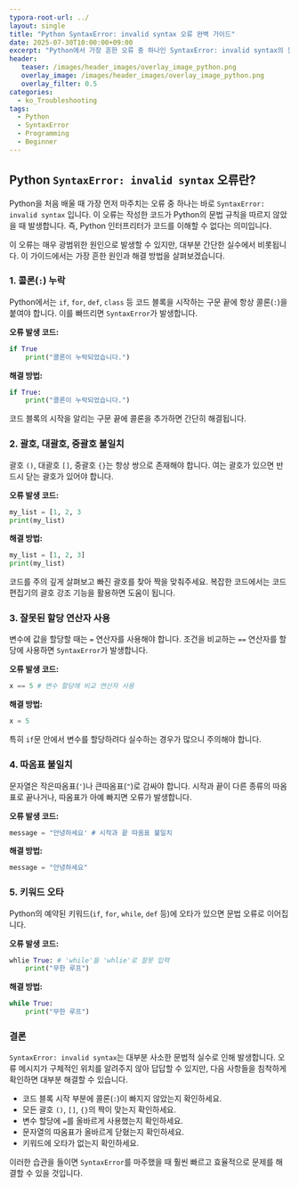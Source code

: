 ```yaml
---
typora-root-url: ../
layout: single
title: "Python SyntaxError: invalid syntax 오류 완벽 가이드"
date: 2025-07-30T10:00:00+09:00
excerpt: "Python에서 가장 흔한 오류 중 하나인 SyntaxError: invalid syntax의 원인과 해결 방법을 쉽고 명확하게 설명합니다. 콜론 누락, 괄호 불일치 등 다양한 예시를 통해 문법 오류를 빠르게 해결하세요."
header:
   teaser: /images/header_images/overlay_image_python.png
   overlay_image: /images/header_images/overlay_image_python.png
   overlay_filter: 0.5
categories:
  - ko_Troubleshooting
tags:
  - Python
  - SyntaxError
  - Programming
  - Beginner
---
```


## Python `SyntaxError: invalid syntax` 오류란?

Python을 처음 배울 때 가장 먼저 마주치는 오류 중 하나는 바로 `SyntaxError: invalid syntax` 입니다. 이 오류는 작성한 코드가 Python의 문법 규칙을 따르지 않았을 때 발생합니다. 즉, Python 인터프리터가 코드를 이해할 수 없다는 의미입니다.

이 오류는 매우 광범위한 원인으로 발생할 수 있지만, 대부분 간단한 실수에서 비롯됩니다. 이 가이드에서는 가장 흔한 원인과 해결 방법을 살펴보겠습니다.

### 1. 콜론(`:`) 누락

Python에서는 `if`, `for`, `def`, `class` 등 코드 블록을 시작하는 구문 끝에 항상 콜론(`:`)을 붙여야 합니다. 이를 빠뜨리면 `SyntaxError`가 발생합니다.

**오류 발생 코드:**
```python
if True
    print("콜론이 누락되었습니다.")
```

**해결 방법:**
```python
if True:
    print("콜론이 누락되었습니다.")
```
코드 블록의 시작을 알리는 구문 끝에 콜론을 추가하면 간단히 해결됩니다.

### 2. 괄호, 대괄호, 중괄호 불일치

괄호 `()`, 대괄호 `[]`, 중괄호 `{}`는 항상 쌍으로 존재해야 합니다. 여는 괄호가 있으면 반드시 닫는 괄호가 있어야 합니다.

**오류 발생 코드:**
```python
my_list = [1, 2, 3
print(my_list)
```

**해결 방법:**
```python
my_list = [1, 2, 3]
print(my_list)
```
코드를 주의 깊게 살펴보고 빠진 괄호를 찾아 짝을 맞춰주세요. 복잡한 코드에서는 코드 편집기의 괄호 강조 기능을 활용하면 도움이 됩니다.

### 3. 잘못된 할당 연산자 사용

변수에 값을 할당할 때는 `=` 연산자를 사용해야 합니다. 조건을 비교하는 `==` 연산자를 할당에 사용하면 `SyntaxError`가 발생합니다.

**오류 발생 코드:**
```python
x == 5 # 변수 할당에 비교 연산자 사용
```

**해결 방법:**
```python
x = 5
```
특히 `if`문 안에서 변수를 할당하려다 실수하는 경우가 많으니 주의해야 합니다.

### 4. 따옴표 불일치

문자열은 작은따옴표(`'`)나 큰따옴표(`"`)로 감싸야 합니다. 시작과 끝이 다른 종류의 따옴표로 끝나거나, 따옴표가 아예 빠지면 오류가 발생합니다.

**오류 발생 코드:**
```python
message = "안녕하세요' # 시작과 끝 따옴표 불일치
```

**해결 방법:**
```python
message = "안녕하세요"
```

### 5. 키워드 오타

Python의 예약된 키워드(`if`, `for`, `while`, `def` 등)에 오타가 있으면 문법 오류로 이어집니다.

**오류 발생 코드:**
```python
whlie True: # 'while'을 'whlie'로 잘못 입력
    print("무한 루프")
```

**해결 방법:**
```python
while True:
    print("무한 루프")
```

### 결론

`SyntaxError: invalid syntax`는 대부분 사소한 문법적 실수로 인해 발생합니다. 오류 메시지가 구체적인 위치를 알려주지 않아 답답할 수 있지만, 다음 사항들을 침착하게 확인하면 대부분 해결할 수 있습니다.

-   코드 블록 시작 부분에 콜론(`:`)이 빠지지 않았는지 확인하세요.
-   모든 괄호 `()`, `[]`, `{}`의 짝이 맞는지 확인하세요.
-   변수 할당에 `=`를 올바르게 사용했는지 확인하세요.
-   문자열의 따옴표가 올바르게 닫혔는지 확인하세요.
-   키워드에 오타가 없는지 확인하세요.

이러한 습관을 들이면 `SyntaxError`를 마주했을 때 훨씬 빠르고 효율적으로 문제를 해결할 수 있을 것입니다.
